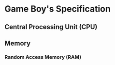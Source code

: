 # Game Boy's Specification

## Central Processing Unit (CPU)

## Memory

### Random Access Memory (RAM)
